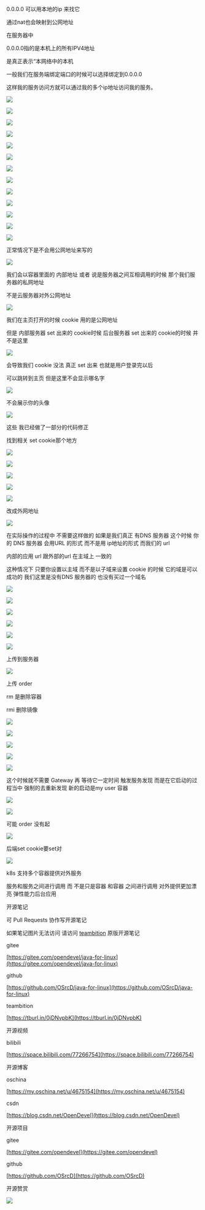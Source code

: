 0.0.0.0 可以用本地的ip 来找它

通过nat也会映射到公网地址

在服务器中

0.0.0.0指的是本机上的所有IPV4地址

是真正表示“本网络中的本机

一般我们在服务端绑定端口的时候可以选择绑定到0.0.0.0

这样我的服务访问方就可以通过我的多个ip地址访问我的服务。

![](https://tcs.teambition.net/storage/3122c647be9d78fc945913504ac0d71a9af3?Signature=eyJhbGciOiJIUzI1NiIsInR5cCI6IkpXVCJ9.eyJBcHBJRCI6IjU5Mzc3MGZmODM5NjMyMDAyZTAzNThmMSIsIl9hcHBJZCI6IjU5Mzc3MGZmODM5NjMyMDAyZTAzNThmMSIsIl9vcmdhbml6YXRpb25JZCI6IjVmNTQ2ZDkyODI1NWU3ZjU1MzkxZmUwOSIsImV4cCI6MTYxMzAwNzIwOSwiaWF0IjoxNjEyNDAyNDA5LCJyZXNvdXJjZSI6Ii9zdG9yYWdlLzMxMjJjNjQ3YmU5ZDc4ZmM5NDU5MTM1MDRhYzBkNzFhOWFmMyJ9.7XaKmWXBMVfl2WkWpYtJGm1mUflPOSgg-cflyf0u8kk&download=image.png "")

![](https://tcs.teambition.net/storage/3122471559486a1799e28eca94f3eb6fb728?Signature=eyJhbGciOiJIUzI1NiIsInR5cCI6IkpXVCJ9.eyJBcHBJRCI6IjU5Mzc3MGZmODM5NjMyMDAyZTAzNThmMSIsIl9hcHBJZCI6IjU5Mzc3MGZmODM5NjMyMDAyZTAzNThmMSIsIl9vcmdhbml6YXRpb25JZCI6IjVmNTQ2ZDkyODI1NWU3ZjU1MzkxZmUwOSIsImV4cCI6MTYxMzAwNzMxNSwiaWF0IjoxNjEyNDAyNTE1LCJyZXNvdXJjZSI6Ii9zdG9yYWdlLzMxMjI0NzE1NTk0ODZhMTc5OWUyOGVjYTk0ZjNlYjZmYjcyOCJ9.Ie59bc7CccVSKTtJLaXoz6m8W7iuwgU55tWqRNP0TAo&download=image.png "")

![](https://tcs.teambition.net/storage/3122b1ad9b08d00413e8842507a0f07c2872?Signature=eyJhbGciOiJIUzI1NiIsInR5cCI6IkpXVCJ9.eyJBcHBJRCI6IjU5Mzc3MGZmODM5NjMyMDAyZTAzNThmMSIsIl9hcHBJZCI6IjU5Mzc3MGZmODM5NjMyMDAyZTAzNThmMSIsIl9vcmdhbml6YXRpb25JZCI6IjVmNTQ2ZDkyODI1NWU3ZjU1MzkxZmUwOSIsImV4cCI6MTYxMzAwNzM2NSwiaWF0IjoxNjEyNDAyNTY1LCJyZXNvdXJjZSI6Ii9zdG9yYWdlLzMxMjJiMWFkOWIwOGQwMDQxM2U4ODQyNTA3YTBmMDdjMjg3MiJ9.RCDO_SjgU9BbkzAOGgoRaHKk5DcELggJ-NGHawUkTdQ&download=image.png "")

![](https://tcs.teambition.net/storage/3122bf0d06aa9a24107e69053a64f5f6686e?Signature=eyJhbGciOiJIUzI1NiIsInR5cCI6IkpXVCJ9.eyJBcHBJRCI6IjU5Mzc3MGZmODM5NjMyMDAyZTAzNThmMSIsIl9hcHBJZCI6IjU5Mzc3MGZmODM5NjMyMDAyZTAzNThmMSIsIl9vcmdhbml6YXRpb25JZCI6IjVmNTQ2ZDkyODI1NWU3ZjU1MzkxZmUwOSIsImV4cCI6MTYxMzAwNzM4NiwiaWF0IjoxNjEyNDAyNTg2LCJyZXNvdXJjZSI6Ii9zdG9yYWdlLzMxMjJiZjBkMDZhYTlhMjQxMDdlNjkwNTNhNjRmNWY2Njg2ZSJ9.u8pepXTCKvO7Dr7hQkTkw2qOhpAxmKIZncICJM9BXjE&download=image.png "")

![](https://tcs.teambition.net/storage/3122c4517f24df456bcd4570afb312dd1708?Signature=eyJhbGciOiJIUzI1NiIsInR5cCI6IkpXVCJ9.eyJBcHBJRCI6IjU5Mzc3MGZmODM5NjMyMDAyZTAzNThmMSIsIl9hcHBJZCI6IjU5Mzc3MGZmODM5NjMyMDAyZTAzNThmMSIsIl9vcmdhbml6YXRpb25JZCI6IjVmNTQ2ZDkyODI1NWU3ZjU1MzkxZmUwOSIsImV4cCI6MTYxMzAwNzQwNSwiaWF0IjoxNjEyNDAyNjA1LCJyZXNvdXJjZSI6Ii9zdG9yYWdlLzMxMjJjNDUxN2YyNGRmNDU2YmNkNDU3MGFmYjMxMmRkMTcwOCJ9.mWN1vMpRQdjeJxAGRZHQsMAp65z-L3okEb301k0Zweo&download=image.png "")

![](https://tcs.teambition.net/storage/312278622b64f4d894b57380cb799bd136d3?Signature=eyJhbGciOiJIUzI1NiIsInR5cCI6IkpXVCJ9.eyJBcHBJRCI6IjU5Mzc3MGZmODM5NjMyMDAyZTAzNThmMSIsIl9hcHBJZCI6IjU5Mzc3MGZmODM5NjMyMDAyZTAzNThmMSIsIl9vcmdhbml6YXRpb25JZCI6IjVmNTQ2ZDkyODI1NWU3ZjU1MzkxZmUwOSIsImV4cCI6MTYxMzAwNzQyNywiaWF0IjoxNjEyNDAyNjI3LCJyZXNvdXJjZSI6Ii9zdG9yYWdlLzMxMjI3ODYyMmI2NGY0ZDg5NGI1NzM4MGNiNzk5YmQxMzZkMyJ9.wCgXD7oaT5s0VD67kvR_sLLUoGPKzEQUa4Qt7mHUCAA&download=image.png "")

![](https://tcs.teambition.net/storage/3122d591c178ead1c1dcee10703471432553?Signature=eyJhbGciOiJIUzI1NiIsInR5cCI6IkpXVCJ9.eyJBcHBJRCI6IjU5Mzc3MGZmODM5NjMyMDAyZTAzNThmMSIsIl9hcHBJZCI6IjU5Mzc3MGZmODM5NjMyMDAyZTAzNThmMSIsIl9vcmdhbml6YXRpb25JZCI6IjVmNTQ2ZDkyODI1NWU3ZjU1MzkxZmUwOSIsImV4cCI6MTYxMzAwNzQ1MSwiaWF0IjoxNjEyNDAyNjUxLCJyZXNvdXJjZSI6Ii9zdG9yYWdlLzMxMjJkNTkxYzE3OGVhZDFjMWRjZWUxMDcwMzQ3MTQzMjU1MyJ9.iTO4mJXirNPV56yq8a8Zp2y69Dswm2XnYJiWeqBtu68&download=image.png "")

![](https://tcs.teambition.net/storage/312217ef14577b6ab7190bc82f467905cdad?Signature=eyJhbGciOiJIUzI1NiIsInR5cCI6IkpXVCJ9.eyJBcHBJRCI6IjU5Mzc3MGZmODM5NjMyMDAyZTAzNThmMSIsIl9hcHBJZCI6IjU5Mzc3MGZmODM5NjMyMDAyZTAzNThmMSIsIl9vcmdhbml6YXRpb25JZCI6IjVmNTQ2ZDkyODI1NWU3ZjU1MzkxZmUwOSIsImV4cCI6MTYxMzAwNzUwNiwiaWF0IjoxNjEyNDAyNzA2LCJyZXNvdXJjZSI6Ii9zdG9yYWdlLzMxMjIxN2VmMTQ1NzdiNmFiNzE5MGJjODJmNDY3OTA1Y2RhZCJ9.N-rkt-kBvZypzOTPemZtG2bzdvPL8cG1a977WcZ8epM&download=image.png "")

![](https://tcs.teambition.net/storage/312266ca758ec9de638f6f052798133f41c4?Signature=eyJhbGciOiJIUzI1NiIsInR5cCI6IkpXVCJ9.eyJBcHBJRCI6IjU5Mzc3MGZmODM5NjMyMDAyZTAzNThmMSIsIl9hcHBJZCI6IjU5Mzc3MGZmODM5NjMyMDAyZTAzNThmMSIsIl9vcmdhbml6YXRpb25JZCI6IjVmNTQ2ZDkyODI1NWU3ZjU1MzkxZmUwOSIsImV4cCI6MTYxMzAwNzU0NywiaWF0IjoxNjEyNDAyNzQ3LCJyZXNvdXJjZSI6Ii9zdG9yYWdlLzMxMjI2NmNhNzU4ZWM5ZGU2MzhmNmYwNTI3OTgxMzNmNDFjNCJ9.8Q9lyjelHsjBTukU60vqtNFmCZ19oqkDdA9sffgkEPY&download=image.png "")

![](https://tcs.teambition.net/storage/31222728c97a7ad6ad2e4557bfebd956b678?Signature=eyJhbGciOiJIUzI1NiIsInR5cCI6IkpXVCJ9.eyJBcHBJRCI6IjU5Mzc3MGZmODM5NjMyMDAyZTAzNThmMSIsIl9hcHBJZCI6IjU5Mzc3MGZmODM5NjMyMDAyZTAzNThmMSIsIl9vcmdhbml6YXRpb25JZCI6IjVmNTQ2ZDkyODI1NWU3ZjU1MzkxZmUwOSIsImV4cCI6MTYxMzAwNzU3NCwiaWF0IjoxNjEyNDAyNzc0LCJyZXNvdXJjZSI6Ii9zdG9yYWdlLzMxMjIyNzI4Yzk3YTdhZDZhZDJlNDU1N2JmZWJkOTU2YjY3OCJ9.6pXKeVvlDKYbq1IsohvjriCvCzTsmztwgbftLSKtnr8&download=image.png "")

![](https://tcs.teambition.net/storage/3122d81545ec5536374ffc6e589562f32fc2?Signature=eyJhbGciOiJIUzI1NiIsInR5cCI6IkpXVCJ9.eyJBcHBJRCI6IjU5Mzc3MGZmODM5NjMyMDAyZTAzNThmMSIsIl9hcHBJZCI6IjU5Mzc3MGZmODM5NjMyMDAyZTAzNThmMSIsIl9vcmdhbml6YXRpb25JZCI6IjVmNTQ2ZDkyODI1NWU3ZjU1MzkxZmUwOSIsImV4cCI6MTYxMzAwNzU5NywiaWF0IjoxNjEyNDAyNzk3LCJyZXNvdXJjZSI6Ii9zdG9yYWdlLzMxMjJkODE1NDVlYzU1MzYzNzRmZmM2ZTU4OTU2MmYzMmZjMiJ9.CWjLwf9xyS64VzVLsfhglRUXxgYZ_W0RjakKr_YDM40&download=image.png "")

![](https://tcs.teambition.net/storage/3122aa89a58a02a7cc3cc7485b21b71fd57e?Signature=eyJhbGciOiJIUzI1NiIsInR5cCI6IkpXVCJ9.eyJBcHBJRCI6IjU5Mzc3MGZmODM5NjMyMDAyZTAzNThmMSIsIl9hcHBJZCI6IjU5Mzc3MGZmODM5NjMyMDAyZTAzNThmMSIsIl9vcmdhbml6YXRpb25JZCI6IjVmNTQ2ZDkyODI1NWU3ZjU1MzkxZmUwOSIsImV4cCI6MTYxMzAwNzYxNywiaWF0IjoxNjEyNDAyODE3LCJyZXNvdXJjZSI6Ii9zdG9yYWdlLzMxMjJhYTg5YTU4YTAyYTdjYzNjYzc0ODViMjFiNzFmZDU3ZSJ9.ezKmNz_48V7RqJXIByOR_fX1XOTJHk3PsC9y3abmBuU&download=image.png "")

![](https://tcs.teambition.net/storage/31227585630ecdf2a85ecfe188465ffdae51?Signature=eyJhbGciOiJIUzI1NiIsInR5cCI6IkpXVCJ9.eyJBcHBJRCI6IjU5Mzc3MGZmODM5NjMyMDAyZTAzNThmMSIsIl9hcHBJZCI6IjU5Mzc3MGZmODM5NjMyMDAyZTAzNThmMSIsIl9vcmdhbml6YXRpb25JZCI6IjVmNTQ2ZDkyODI1NWU3ZjU1MzkxZmUwOSIsImV4cCI6MTYxMzAwNzcyNCwiaWF0IjoxNjEyNDAyOTI0LCJyZXNvdXJjZSI6Ii9zdG9yYWdlLzMxMjI3NTg1NjMwZWNkZjJhODVlY2ZlMTg4NDY1ZmZkYWU1MSJ9.qjO7UwZRAuUaJ__SqPZS0q7nIZcemT8afJCvdF92vAw&download=image.png "")

正常情况下是不会用公网地址来写的

![](https://tcs.teambition.net/storage/31223240eb5ec100105ac41c5cf630f2f2f6?Signature=eyJhbGciOiJIUzI1NiIsInR5cCI6IkpXVCJ9.eyJBcHBJRCI6IjU5Mzc3MGZmODM5NjMyMDAyZTAzNThmMSIsIl9hcHBJZCI6IjU5Mzc3MGZmODM5NjMyMDAyZTAzNThmMSIsIl9vcmdhbml6YXRpb25JZCI6IjVmNTQ2ZDkyODI1NWU3ZjU1MzkxZmUwOSIsImV4cCI6MTYxMzAwNzc2MywiaWF0IjoxNjEyNDAyOTYzLCJyZXNvdXJjZSI6Ii9zdG9yYWdlLzMxMjIzMjQwZWI1ZWMxMDAxMDVhYzQxYzVjZjYzMGYyZjJmNiJ9.yQYyJuA5LqTbT0jqA6K6keTzR3XOhCgzITg4qC1rWcI&download=image.png "")

我们会以容器里面的 内部地址 或者 说是服务器之间互相调用的时候 那个我们服务器的私网地址

不是云服务器对外公网地址

![](https://tcs.teambition.net/storage/3122d4606ba72c0a18ed3d321a477b94067c?Signature=eyJhbGciOiJIUzI1NiIsInR5cCI6IkpXVCJ9.eyJBcHBJRCI6IjU5Mzc3MGZmODM5NjMyMDAyZTAzNThmMSIsIl9hcHBJZCI6IjU5Mzc3MGZmODM5NjMyMDAyZTAzNThmMSIsIl9vcmdhbml6YXRpb25JZCI6IjVmNTQ2ZDkyODI1NWU3ZjU1MzkxZmUwOSIsImV4cCI6MTYxMzAwNzg1MCwiaWF0IjoxNjEyNDAzMDUwLCJyZXNvdXJjZSI6Ii9zdG9yYWdlLzMxMjJkNDYwNmJhNzJjMGExOGVkM2QzMjFhNDc3Yjk0MDY3YyJ9.9NmHx9N4lxnOewmMGhIvvD973cfEA1PP2uQkbmCy_r0&download=image.png "")

我们在主页打开的时候 cookie 用的是公网地址 

但是 内部服务器 set 出来的 cookie时候 后台服务器 set 出来的 cookie的时候 并不是这里

![](https://tcs.teambition.net/storage/3122874637ffc239be67cc9eafc1b86edbec?Signature=eyJhbGciOiJIUzI1NiIsInR5cCI6IkpXVCJ9.eyJBcHBJRCI6IjU5Mzc3MGZmODM5NjMyMDAyZTAzNThmMSIsIl9hcHBJZCI6IjU5Mzc3MGZmODM5NjMyMDAyZTAzNThmMSIsIl9vcmdhbml6YXRpb25JZCI6IjVmNTQ2ZDkyODI1NWU3ZjU1MzkxZmUwOSIsImV4cCI6MTYxMzAwNzk0NCwiaWF0IjoxNjEyNDAzMTQ0LCJyZXNvdXJjZSI6Ii9zdG9yYWdlLzMxMjI4NzQ2MzdmZmMyMzliZTY3Y2M5ZWFmYzFiODZlZGJlYyJ9.ZI09sX1Ez4j4VvwpoWNqaVKFjVp8MB4RUWJ8-XssKBk&download=image.png "")

会导致我们 cookie 没法 真正 set 出来 也就是用户登录完以后

可以跳转到主页 但是这里不会显示哪名字



![](https://tcs.teambition.net/storage/3122295606a212e407ce4725d5415012e9c2?Signature=eyJhbGciOiJIUzI1NiIsInR5cCI6IkpXVCJ9.eyJBcHBJRCI6IjU5Mzc3MGZmODM5NjMyMDAyZTAzNThmMSIsIl9hcHBJZCI6IjU5Mzc3MGZmODM5NjMyMDAyZTAzNThmMSIsIl9vcmdhbml6YXRpb25JZCI6IjVmNTQ2ZDkyODI1NWU3ZjU1MzkxZmUwOSIsImV4cCI6MTYxMzAwODAzNywiaWF0IjoxNjEyNDAzMjM3LCJyZXNvdXJjZSI6Ii9zdG9yYWdlLzMxMjIyOTU2MDZhMjEyZTQwN2NlNDcyNWQ1NDE1MDEyZTljMiJ9.UFjZ1p7qd_WySLgZrqDgq8Lnj440VlqvscmFGABAYVE&download=image.png "")

不会展示你的头像

![](https://tcs.teambition.net/storage/31221655cb1364ad40d4d1455532760dd21d?Signature=eyJhbGciOiJIUzI1NiIsInR5cCI6IkpXVCJ9.eyJBcHBJRCI6IjU5Mzc3MGZmODM5NjMyMDAyZTAzNThmMSIsIl9hcHBJZCI6IjU5Mzc3MGZmODM5NjMyMDAyZTAzNThmMSIsIl9vcmdhbml6YXRpb25JZCI6IjVmNTQ2ZDkyODI1NWU3ZjU1MzkxZmUwOSIsImV4cCI6MTYxMzAwODA2NSwiaWF0IjoxNjEyNDAzMjY1LCJyZXNvdXJjZSI6Ii9zdG9yYWdlLzMxMjIxNjU1Y2IxMzY0YWQ0MGQ0ZDE0NTU1MzI3NjBkZDIxZCJ9.wdh0GtwOYq5X8y-J0vf-OA2E-oMCwJcFQGbqlovOc_k&download=image.png "")



这些 我已经做了一部分的代码修正

找到相关 set cookie那个地方

![](https://tcs.teambition.net/storage/3122aa27fe4491e66e096a215e8fe0be526c?Signature=eyJhbGciOiJIUzI1NiIsInR5cCI6IkpXVCJ9.eyJBcHBJRCI6IjU5Mzc3MGZmODM5NjMyMDAyZTAzNThmMSIsIl9hcHBJZCI6IjU5Mzc3MGZmODM5NjMyMDAyZTAzNThmMSIsIl9vcmdhbml6YXRpb25JZCI6IjVmNTQ2ZDkyODI1NWU3ZjU1MzkxZmUwOSIsImV4cCI6MTYxMzAwODEyMSwiaWF0IjoxNjEyNDAzMzIxLCJyZXNvdXJjZSI6Ii9zdG9yYWdlLzMxMjJhYTI3ZmU0NDkxZTY2ZTA5NmEyMTVlOGZlMGJlNTI2YyJ9.7ezMj549fL84F6zRBN-u6Xqnr_NkNyp_7AK1WVIv1KI&download=image.png "")

![](https://tcs.teambition.net/storage/3122ef57363f75af143d986b362e155f4d5d?Signature=eyJhbGciOiJIUzI1NiIsInR5cCI6IkpXVCJ9.eyJBcHBJRCI6IjU5Mzc3MGZmODM5NjMyMDAyZTAzNThmMSIsIl9hcHBJZCI6IjU5Mzc3MGZmODM5NjMyMDAyZTAzNThmMSIsIl9vcmdhbml6YXRpb25JZCI6IjVmNTQ2ZDkyODI1NWU3ZjU1MzkxZmUwOSIsImV4cCI6MTYxMzAwODE3MCwiaWF0IjoxNjEyNDAzMzcwLCJyZXNvdXJjZSI6Ii9zdG9yYWdlLzMxMjJlZjU3MzYzZjc1YWYxNDNkOTg2YjM2MmUxNTVmNGQ1ZCJ9.3ksXYCmlSCPpr4ZlN_mkb_fIQQ7km_JI8L1f6rlLLLc&download=image.png "")

![](https://tcs.teambition.net/storage/3122c819a447777fda4329219dfd2cd676e7?Signature=eyJhbGciOiJIUzI1NiIsInR5cCI6IkpXVCJ9.eyJBcHBJRCI6IjU5Mzc3MGZmODM5NjMyMDAyZTAzNThmMSIsIl9hcHBJZCI6IjU5Mzc3MGZmODM5NjMyMDAyZTAzNThmMSIsIl9vcmdhbml6YXRpb25JZCI6IjVmNTQ2ZDkyODI1NWU3ZjU1MzkxZmUwOSIsImV4cCI6MTYxMzAwODE5MSwiaWF0IjoxNjEyNDAzMzkxLCJyZXNvdXJjZSI6Ii9zdG9yYWdlLzMxMjJjODE5YTQ0Nzc3N2ZkYTQzMjkyMTlkZmQyY2Q2NzZlNyJ9.zHzRH8iikzgoLjpHO3M3LvDqmBZSvvPSZm7TZDvQr4k&download=image.png "")

![](https://tcs.teambition.net/storage/31225cfd48d4342db08b19b6c58231b4ce38?Signature=eyJhbGciOiJIUzI1NiIsInR5cCI6IkpXVCJ9.eyJBcHBJRCI6IjU5Mzc3MGZmODM5NjMyMDAyZTAzNThmMSIsIl9hcHBJZCI6IjU5Mzc3MGZmODM5NjMyMDAyZTAzNThmMSIsIl9vcmdhbml6YXRpb25JZCI6IjVmNTQ2ZDkyODI1NWU3ZjU1MzkxZmUwOSIsImV4cCI6MTYxMzAwODIwNywiaWF0IjoxNjEyNDAzNDA3LCJyZXNvdXJjZSI6Ii9zdG9yYWdlLzMxMjI1Y2ZkNDhkNDM0MmRiMDhiMTliNmM1ODIzMWI0Y2UzOCJ9.JZk31IdYQckV0CmXc1czvv0X6zRCMPlP1p70U0ml1RM&download=image.png "")

![](https://tcs.teambition.net/storage/3122e17fd23ee2f95a034a3779b30383484c?Signature=eyJhbGciOiJIUzI1NiIsInR5cCI6IkpXVCJ9.eyJBcHBJRCI6IjU5Mzc3MGZmODM5NjMyMDAyZTAzNThmMSIsIl9hcHBJZCI6IjU5Mzc3MGZmODM5NjMyMDAyZTAzNThmMSIsIl9vcmdhbml6YXRpb25JZCI6IjVmNTQ2ZDkyODI1NWU3ZjU1MzkxZmUwOSIsImV4cCI6MTYxMzAwODIzMywiaWF0IjoxNjEyNDAzNDMzLCJyZXNvdXJjZSI6Ii9zdG9yYWdlLzMxMjJlMTdmZDIzZWUyZjk1YTAzNGEzNzc5YjMwMzgzNDg0YyJ9.uHpBWOF_y8gU0ALXt0OdpzPOADSzeXnYiDKc_bP4lcE&download=image.png "")

改成外网地址

![](https://tcs.teambition.net/storage/3122c5f3a46dd78ae962bd06ec5b531ea33a?Signature=eyJhbGciOiJIUzI1NiIsInR5cCI6IkpXVCJ9.eyJBcHBJRCI6IjU5Mzc3MGZmODM5NjMyMDAyZTAzNThmMSIsIl9hcHBJZCI6IjU5Mzc3MGZmODM5NjMyMDAyZTAzNThmMSIsIl9vcmdhbml6YXRpb25JZCI6IjVmNTQ2ZDkyODI1NWU3ZjU1MzkxZmUwOSIsImV4cCI6MTYxMzAwODMwMiwiaWF0IjoxNjEyNDAzNTAyLCJyZXNvdXJjZSI6Ii9zdG9yYWdlLzMxMjJjNWYzYTQ2ZGQ3OGFlOTYyYmQwNmVjNWI1MzFlYTMzYSJ9.p-ZHjiQXBb5uvMymUtM2SIl9pvjy9RcjfnLhQcdw3SU&download=image.png "")

在实际操作的过程中 不需要这样做的 如果是我们真正 有DNS 服务器  这个时候 你的 DNS 服务器 会用URL 的形式 而不是用 ip地址的形式 而我们的 url 

 内部的应用 url 跟外部的url 在主域上 一致的 

这种情况下 只要你设置以主域 而不是以子域来设置 cookie 的时候 它的域是可以成功的 我们这里是没有DNS 服务器的 也没有买过一个域名 

![](https://tcs.teambition.net/storage/31223cb6202eed4d1ff01e0c1d8dee0381ab?Signature=eyJhbGciOiJIUzI1NiIsInR5cCI6IkpXVCJ9.eyJBcHBJRCI6IjU5Mzc3MGZmODM5NjMyMDAyZTAzNThmMSIsIl9hcHBJZCI6IjU5Mzc3MGZmODM5NjMyMDAyZTAzNThmMSIsIl9vcmdhbml6YXRpb25JZCI6IjVmNTQ2ZDkyODI1NWU3ZjU1MzkxZmUwOSIsImV4cCI6MTYxMzAwODU4OSwiaWF0IjoxNjEyNDAzNzg5LCJyZXNvdXJjZSI6Ii9zdG9yYWdlLzMxMjIzY2I2MjAyZWVkNGQxZmYwMWUwYzFkOGRlZTAzODFhYiJ9.D73zOsrvKGWpHDU6f9lHXPN53TNl4Hx9FPiofc2nkas&download=image.png "")

![](https://tcs.teambition.net/storage/312238177f4ec18092f9757da2b0dd17390e?Signature=eyJhbGciOiJIUzI1NiIsInR5cCI6IkpXVCJ9.eyJBcHBJRCI6IjU5Mzc3MGZmODM5NjMyMDAyZTAzNThmMSIsIl9hcHBJZCI6IjU5Mzc3MGZmODM5NjMyMDAyZTAzNThmMSIsIl9vcmdhbml6YXRpb25JZCI6IjVmNTQ2ZDkyODI1NWU3ZjU1MzkxZmUwOSIsImV4cCI6MTYxMzAwODYwOSwiaWF0IjoxNjEyNDAzODA5LCJyZXNvdXJjZSI6Ii9zdG9yYWdlLzMxMjIzODE3N2Y0ZWMxODA5MmY5NzU3ZGEyYjBkZDE3MzkwZSJ9.t-D8Y4nSu8TMal7Gus3RzX_nkemTxDc501lwk_BnKaw&download=image.png "")

![](https://tcs.teambition.net/storage/3122677e1e6966b117e24eae568b7a8235ca?Signature=eyJhbGciOiJIUzI1NiIsInR5cCI6IkpXVCJ9.eyJBcHBJRCI6IjU5Mzc3MGZmODM5NjMyMDAyZTAzNThmMSIsIl9hcHBJZCI6IjU5Mzc3MGZmODM5NjMyMDAyZTAzNThmMSIsIl9vcmdhbml6YXRpb25JZCI6IjVmNTQ2ZDkyODI1NWU3ZjU1MzkxZmUwOSIsImV4cCI6MTYxMzAwODYzNSwiaWF0IjoxNjEyNDAzODM1LCJyZXNvdXJjZSI6Ii9zdG9yYWdlLzMxMjI2NzdlMWU2OTY2YjExN2UyNGVhZTU2OGI3YTgyMzVjYSJ9.edPd2qA8BZ63SVlGxj8Bn3-m3QaNyjxF3ivoVqFt-QQ&download=image.png "")

![](https://tcs.teambition.net/storage/31220b0a0fc9895e804d1185035fc4e49625?Signature=eyJhbGciOiJIUzI1NiIsInR5cCI6IkpXVCJ9.eyJBcHBJRCI6IjU5Mzc3MGZmODM5NjMyMDAyZTAzNThmMSIsIl9hcHBJZCI6IjU5Mzc3MGZmODM5NjMyMDAyZTAzNThmMSIsIl9vcmdhbml6YXRpb25JZCI6IjVmNTQ2ZDkyODI1NWU3ZjU1MzkxZmUwOSIsImV4cCI6MTYxMzAwODY1NCwiaWF0IjoxNjEyNDAzODU0LCJyZXNvdXJjZSI6Ii9zdG9yYWdlLzMxMjIwYjBhMGZjOTg5NWU4MDRkMTE4NTAzNWZjNGU0OTYyNSJ9.hU7AsW0aE5fhc5R4CJrK4N1rscKbub1JVsUtoDzDiOw&download=image.png "")

![](https://tcs.teambition.net/storage/3122d2b28e39c12f424715123ba973738ab7?Signature=eyJhbGciOiJIUzI1NiIsInR5cCI6IkpXVCJ9.eyJBcHBJRCI6IjU5Mzc3MGZmODM5NjMyMDAyZTAzNThmMSIsIl9hcHBJZCI6IjU5Mzc3MGZmODM5NjMyMDAyZTAzNThmMSIsIl9vcmdhbml6YXRpb25JZCI6IjVmNTQ2ZDkyODI1NWU3ZjU1MzkxZmUwOSIsImV4cCI6MTYxMzAwODY3NSwiaWF0IjoxNjEyNDAzODc1LCJyZXNvdXJjZSI6Ii9zdG9yYWdlLzMxMjJkMmIyOGUzOWMxMmY0MjQ3MTUxMjNiYTk3MzczOGFiNyJ9.BkdSzLpDOjnqn1Fyf_Q0Jhq5tVo-hX3-3rLNtctST7I&download=image.png "")

![](https://tcs.teambition.net/storage/3122625e3e46200073d948527a60de1a8cf1?Signature=eyJhbGciOiJIUzI1NiIsInR5cCI6IkpXVCJ9.eyJBcHBJRCI6IjU5Mzc3MGZmODM5NjMyMDAyZTAzNThmMSIsIl9hcHBJZCI6IjU5Mzc3MGZmODM5NjMyMDAyZTAzNThmMSIsIl9vcmdhbml6YXRpb25JZCI6IjVmNTQ2ZDkyODI1NWU3ZjU1MzkxZmUwOSIsImV4cCI6MTYxMzAwODcwMiwiaWF0IjoxNjEyNDAzOTAyLCJyZXNvdXJjZSI6Ii9zdG9yYWdlLzMxMjI2MjVlM2U0NjIwMDA3M2Q5NDg1MjdhNjBkZTFhOGNmMSJ9.kMG3aJr9hKaoFFxehYSugs-CZG8K8BF1SR0x4T2DTG4&download=image.png "")

上传到服务器

 

![](https://tcs.teambition.net/storage/3122e14f456147ee18def615fa9c136e8a37?Signature=eyJhbGciOiJIUzI1NiIsInR5cCI6IkpXVCJ9.eyJBcHBJRCI6IjU5Mzc3MGZmODM5NjMyMDAyZTAzNThmMSIsIl9hcHBJZCI6IjU5Mzc3MGZmODM5NjMyMDAyZTAzNThmMSIsIl9vcmdhbml6YXRpb25JZCI6IjVmNTQ2ZDkyODI1NWU3ZjU1MzkxZmUwOSIsImV4cCI6MTYxMzAwODc0NywiaWF0IjoxNjEyNDAzOTQ3LCJyZXNvdXJjZSI6Ii9zdG9yYWdlLzMxMjJlMTRmNDU2MTQ3ZWUxOGRlZjYxNWZhOWMxMzZlOGEzNyJ9.EKgcoYbRV3vdQi52bmeMzCLiiehnRPH2GiIeQ3rgHM4&download=image.png "")

上传 order



rm 是删除容器 

rmi 删除镜像

![](https://tcs.teambition.net/storage/312242116acf3bd75705f83e8dc6d1da6638?Signature=eyJhbGciOiJIUzI1NiIsInR5cCI6IkpXVCJ9.eyJBcHBJRCI6IjU5Mzc3MGZmODM5NjMyMDAyZTAzNThmMSIsIl9hcHBJZCI6IjU5Mzc3MGZmODM5NjMyMDAyZTAzNThmMSIsIl9vcmdhbml6YXRpb25JZCI6IjVmNTQ2ZDkyODI1NWU3ZjU1MzkxZmUwOSIsImV4cCI6MTYxMzAwODgyMSwiaWF0IjoxNjEyNDA0MDIxLCJyZXNvdXJjZSI6Ii9zdG9yYWdlLzMxMjI0MjExNmFjZjNiZDc1NzA1ZjgzZThkYzZkMWRhNjYzOCJ9.dQtnpwwif2lOrJnuu3wi5-vgeN5791B9BsRTf24ax-0&download=image.png "")

![](https://tcs.teambition.net/storage/31222295fa490758dcccc9daae5dd58de96b?Signature=eyJhbGciOiJIUzI1NiIsInR5cCI6IkpXVCJ9.eyJBcHBJRCI6IjU5Mzc3MGZmODM5NjMyMDAyZTAzNThmMSIsIl9hcHBJZCI6IjU5Mzc3MGZmODM5NjMyMDAyZTAzNThmMSIsIl9vcmdhbml6YXRpb25JZCI6IjVmNTQ2ZDkyODI1NWU3ZjU1MzkxZmUwOSIsImV4cCI6MTYxMzAwODgzOSwiaWF0IjoxNjEyNDA0MDM5LCJyZXNvdXJjZSI6Ii9zdG9yYWdlLzMxMjIyMjk1ZmE0OTA3NThkY2NjYzlkYWFlNWRkNThkZTk2YiJ9.uM--jFOFYy5ZKRzIpfUrlkS9mF3YN6hpM3W3bGVyPGY&download=image.png "")

![](https://tcs.teambition.net/storage/312220ab889b067c400da8d159b77a0dc0a3?Signature=eyJhbGciOiJIUzI1NiIsInR5cCI6IkpXVCJ9.eyJBcHBJRCI6IjU5Mzc3MGZmODM5NjMyMDAyZTAzNThmMSIsIl9hcHBJZCI6IjU5Mzc3MGZmODM5NjMyMDAyZTAzNThmMSIsIl9vcmdhbml6YXRpb25JZCI6IjVmNTQ2ZDkyODI1NWU3ZjU1MzkxZmUwOSIsImV4cCI6MTYxMzAwODg2MSwiaWF0IjoxNjEyNDA0MDYxLCJyZXNvdXJjZSI6Ii9zdG9yYWdlLzMxMjIyMGFiODg5YjA2N2M0MDBkYThkMTU5Yjc3YTBkYzBhMyJ9.6F8awaL6xgnU0pFk7ZGeKJ8e3HX0JsKOw_9rbawMFfA&download=image.png "")

![](https://tcs.teambition.net/storage/3122c9e7918df545fa6f8b13c85a3fd40a8c?Signature=eyJhbGciOiJIUzI1NiIsInR5cCI6IkpXVCJ9.eyJBcHBJRCI6IjU5Mzc3MGZmODM5NjMyMDAyZTAzNThmMSIsIl9hcHBJZCI6IjU5Mzc3MGZmODM5NjMyMDAyZTAzNThmMSIsIl9vcmdhbml6YXRpb25JZCI6IjVmNTQ2ZDkyODI1NWU3ZjU1MzkxZmUwOSIsImV4cCI6MTYxMzAwODkxNSwiaWF0IjoxNjEyNDA0MTE1LCJyZXNvdXJjZSI6Ii9zdG9yYWdlLzMxMjJjOWU3OTE4ZGY1NDVmYTZmOGIxM2M4NWEzZmQ0MGE4YyJ9.rVOzoO_Q3hlLK27TxIiwq6aKIIlvzq9tjABgeYiEut8&download=image.png "")

![](https://tcs.teambition.net/storage/3122a4134d4febc46dfb797a531375049375?Signature=eyJhbGciOiJIUzI1NiIsInR5cCI6IkpXVCJ9.eyJBcHBJRCI6IjU5Mzc3MGZmODM5NjMyMDAyZTAzNThmMSIsIl9hcHBJZCI6IjU5Mzc3MGZmODM5NjMyMDAyZTAzNThmMSIsIl9vcmdhbml6YXRpb25JZCI6IjVmNTQ2ZDkyODI1NWU3ZjU1MzkxZmUwOSIsImV4cCI6MTYxMzAwODk2MiwiaWF0IjoxNjEyNDA0MTYyLCJyZXNvdXJjZSI6Ii9zdG9yYWdlLzMxMjJhNDEzNGQ0ZmViYzQ2ZGZiNzk3YTUzMTM3NTA0OTM3NSJ9.o3pNe3NMgRK8Xiwz9jVKzJyXLgcqsnXx5dfDQKw37CA&download=image.png "")

这个时候就不需要 Gateway 再 等待它一定时间 触发服务发现 而是在它启动的过程当中 强制的去重新发现 新的启动是my user 容器 

![](https://tcs.teambition.net/storage/3122702061ffc40bf4b8ba2ab2b67ff9b789?Signature=eyJhbGciOiJIUzI1NiIsInR5cCI6IkpXVCJ9.eyJBcHBJRCI6IjU5Mzc3MGZmODM5NjMyMDAyZTAzNThmMSIsIl9hcHBJZCI6IjU5Mzc3MGZmODM5NjMyMDAyZTAzNThmMSIsIl9vcmdhbml6YXRpb25JZCI6IjVmNTQ2ZDkyODI1NWU3ZjU1MzkxZmUwOSIsImV4cCI6MTYxMzAwOTA5OSwiaWF0IjoxNjEyNDA0Mjk5LCJyZXNvdXJjZSI6Ii9zdG9yYWdlLzMxMjI3MDIwNjFmZmM0MGJmNGI4YmEyYWIyYjY3ZmY5Yjc4OSJ9.AOUWmLSQZCA0hc5pGL2Eg5xZH8nnjXfbh_KmoYKrLoY&download=image.png "")

![](https://tcs.teambition.net/storage/312274282960f64dec0bdaf33ee1aee15187?Signature=eyJhbGciOiJIUzI1NiIsInR5cCI6IkpXVCJ9.eyJBcHBJRCI6IjU5Mzc3MGZmODM5NjMyMDAyZTAzNThmMSIsIl9hcHBJZCI6IjU5Mzc3MGZmODM5NjMyMDAyZTAzNThmMSIsIl9vcmdhbml6YXRpb25JZCI6IjVmNTQ2ZDkyODI1NWU3ZjU1MzkxZmUwOSIsImV4cCI6MTYxMzAwOTEzMCwiaWF0IjoxNjEyNDA0MzMwLCJyZXNvdXJjZSI6Ii9zdG9yYWdlLzMxMjI3NDI4Mjk2MGY2NGRlYzBiZGFmMzNlZTFhZWUxNTE4NyJ9.EVTDX4u9OgFdz_1Zz2WpYU8TAK4t6y4BCEjzfhmcS2Q&download=image.png "")

可能 order 没有起

![](https://tcs.teambition.net/storage/3122613c5664423cfa37807bd63461c38c5d?Signature=eyJhbGciOiJIUzI1NiIsInR5cCI6IkpXVCJ9.eyJBcHBJRCI6IjU5Mzc3MGZmODM5NjMyMDAyZTAzNThmMSIsIl9hcHBJZCI6IjU5Mzc3MGZmODM5NjMyMDAyZTAzNThmMSIsIl9vcmdhbml6YXRpb25JZCI6IjVmNTQ2ZDkyODI1NWU3ZjU1MzkxZmUwOSIsImV4cCI6MTYxMzAwOTE4OCwiaWF0IjoxNjEyNDA0Mzg4LCJyZXNvdXJjZSI6Ii9zdG9yYWdlLzMxMjI2MTNjNTY2NDQyM2NmYTM3ODA3YmQ2MzQ2MWMzOGM1ZCJ9.P3JH5YEbPKEyYMFgsE0RKIQupgl2AYW0CHFM9mkBR3E&download=image.png "")

后端set cookie要set对 

![](https://tcs.teambition.net/storage/3122156e8b9eb0f3741c2e7b25efb607d287?Signature=eyJhbGciOiJIUzI1NiIsInR5cCI6IkpXVCJ9.eyJBcHBJRCI6IjU5Mzc3MGZmODM5NjMyMDAyZTAzNThmMSIsIl9hcHBJZCI6IjU5Mzc3MGZmODM5NjMyMDAyZTAzNThmMSIsIl9vcmdhbml6YXRpb25JZCI6IjVmNTQ2ZDkyODI1NWU3ZjU1MzkxZmUwOSIsImV4cCI6MTYxMzAwOTMyNywiaWF0IjoxNjEyNDA0NTI3LCJyZXNvdXJjZSI6Ii9zdG9yYWdlLzMxMjIxNTZlOGI5ZWIwZjM3NDFjMmU3YjI1ZWZiNjA3ZDI4NyJ9.sybFItGHAWw07YFnv6fIjE1mrRNkyxHESbAfr0iHrPY&download=image.png "")

k8s 支持多个容器提供对外服务

服务和服务之间进行调用 而 不是只是容器 和容器 之间进行调用 对外提供更加漂亮 弹性能力后台应用 





 

开源笔记

可 Pull Requests 协作写开源笔记

如果笔记图片无法访问 请访问 [teambition](https://tburl.in/0jDNvpbK) 原版开源笔记

gitee

[https://gitee.com/opendevel/java-for-linux](https://gitee.com/opendevel/java-for-linux)

github

[https://github.com/OSrcD/java-for-linux](https://github.com/OSrcD/java-for-linux)

teambition

[https://tburl.in/0jDNvpbK](https://tburl.in/0jDNvpbK)

开源视频

bilibili

[https://space.bilibili.com/77266754](https://space.bilibili.com/77266754)

开源博客

oschina

[https://my.oschina.net/u/4675154](https://my.oschina.net/u/4675154)

csdn

[https://blog.csdn.net/OpenDevel](https://blog.csdn.net/OpenDevel)

开源项目

gitee

[https://gitee.com/opendevel](https://gitee.com/opendevel)

github

[https://github.com/OSrcD](https://github.com/OSrcD)

开源赞赏

![](https://tcs.teambition.net/storage/3121aed56e96d914e1046f3b498b493ce232?Signature=eyJhbGciOiJIUzI1NiIsInR5cCI6IkpXVCJ9.eyJBcHBJRCI6IjU5Mzc3MGZmODM5NjMyMDAyZTAzNThmMSIsIl9hcHBJZCI6IjU5Mzc3MGZmODM5NjMyMDAyZTAzNThmMSIsIl9vcmdhbml6YXRpb25JZCI6IiIsImV4cCI6MTYxMzAwNzAyMywiaWF0IjoxNjEyNDAyMjIzLCJyZXNvdXJjZSI6Ii9zdG9yYWdlLzMxMjFhZWQ1NmU5NmQ5MTRlMTA0NmYzYjQ5OGI0OTNjZTIzMiJ9.2oJFbw04M2jw8FXMHUidBjMyWnR85vw5KWOMJkf1Hp0&download=image.png "")

